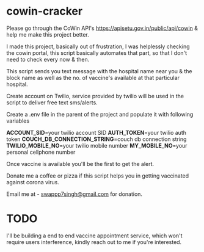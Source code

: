# cowin-cracker

Please go through the CoWin API's https://apisetu.gov.in/public/api/cowin & help me make this project better.

I made this project, basically out of frustration, I was helplessly checking the cowin portal, this script basically automates that part, so that I don't need to check every now & then.

This script sends you text message with the hospital name near you & the block name as well as the no. of vaccine's available at that particular hospital.

Create account on Twilio, service provided by twilio will be used in the script to deliver free text sms/alerts.

Create a .env file in the parent of the project and populate it with following variables

<b>ACCOUNT_SID</b>=your twilio account SID
<b>AUTH_TOKEN</b>=your twilio auth token
<b>COUCH_DB_CONNECTION_STRING</b>=couch db connection string
<b>TWILIO_MOBILE_NO</b>=your twilio mobile number
<b>MY_MOBILE_NO</b>=your personal cellphone number

Once vaccine is available you'll be the first to get the alert.

Donate me a coffee or pizza if this script helps you in getting vaccinated against corona virus.

Email me at - swappp7singh@gmail.com for donation.


# TODO

I'll be building a end to end vaccine appointment service, which won't require users interference, kindly reach out to me if you're
interested.